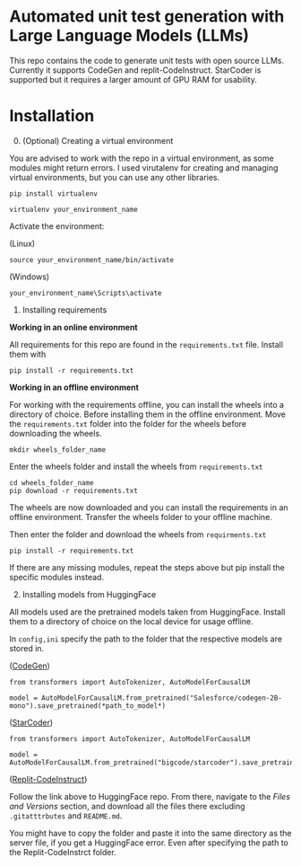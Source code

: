 # Automated unit test generation with Large Language Models (LLMs)
This repo contains the code to generate unit tests with open source LLMs. Currently it supports CodeGen and replit-CodeInstruct. StarCoder is supported but it requires a larger amount of GPU RAM for usability.

# Installation
0. (Optional) Creating a virtual environment

You are advised to work with the repo in a virtual environment, as some modules might return errors. I used virutalenv for creating and managing virtual environments, but you can use any other libraries.

```
pip install virtualenv
```
```
virtualenv your_environment_name 
```

Activate the environment:

(Linux)
```
source your_environment_name/bin/activate
```

(Windows)
```
your_environment_name\Scripts\activate
``` 

1. Installing requirements

**Working in an online environment**

All requirements for this repo are found in the `requirements.txt` file. Install them with
```
pip install -r requirements.txt
```

**Working in an offline environment**

For working with the requirements offline, you can install the wheels into a directory of choice. Before installing them in the offline environment. Move the `requirements.txt` folder into the folder for the wheels before downloading the wheels. 

```
mkdir wheels_folder_name
```

Enter the wheels folder and install the wheels from `requirements.txt`

```
cd wheels_folder_name
pip download -r requirements.txt
```

The wheels are now downloaded and you can install the requirements in an offline environment. Transfer the wheels folder to your offline machine.

Then enter the folder and download the wheels from `requirments.txt` 
```
pip install -r requirements.txt
```

If there are any missing modules, repeat the steps above but pip install the specific modules instead.

2. Installing models from HuggingFace

All models used are the pretrained models taken from HuggingFace. Install them to a directory of choice on the local device for usage offline. 

In `config,ini` specify the path to the folder that the respective models are stored in. 

([CodeGen](https://huggingface.co/docs/transformers/model_doc/codegen))
```
from transformers import AutoTokenizer, AutoModelForCausalLM

model = AutoModelForCausalLM.from_pretrained("Salesforce/codegen-2B-mono").save_pretrained(*path_to_model*)
```

([StarCoder](https://huggingface.co/bigcode/starcoder))
```
from transformers import AutoTokenizer, AutoModelForCausalLM

model = AutoModelForCausalLM.from_pretrained("bigcode/starcoder").save_pretrained(*path_to_model*)
```

([Replit-CodeInstruct](https://huggingface.co/teknium/Replit-v2-CodeInstruct-3B))

Follow the link above to HuggingFace repo. From there, navigate to the *Files and Versions* section, and download all the files there excluding `.gitatttrbutes` and `README.md`. 

You might have to copy the folder and paste it into the same directory as the server file, if you get a HuggingFace error. Even after specifying the path to the Replit-CodeInstrct folder. 

